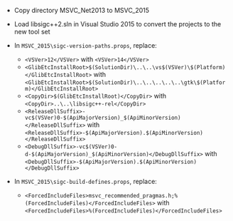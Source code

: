  * Copy directory MSVC_Net2013 to MSVC_2015
 * Load libsigc++2.sln in Visual Studio 2015 to convert the projects to the new tool set

 * In `MSVC_2015\sigc-version-paths.props`, replace:
	* `<VSVer>12</VSVer>` with `<VSVer>14</VSVer>`
	* `<GlibEtcInstallRoot>$(SolutionDir)\..\..\vs$(VSVer)\$(Platform)</GlibEtcInstallRoot>` with `<GlibEtcInstallRoot>$(SolutionDir)\..\..\..\..\..\gtk\$(Platform)</GlibEtcInstallRoot>`
	* `<CopyDir>$(GlibEtcInstallRoot)</CopyDir>` with `<CopyDir>..\..\libsigc++-rel</CopyDir>`
	* `<ReleaseDllSuffix>-vc$(VSVer)0-$(ApiMajorVersion)_$(ApiMinorVersion)</ReleaseDllSuffix>` with `<ReleaseDllSuffix>-$(ApiMajorVersion).$(ApiMinorVersion)</ReleaseDllSuffix>`
	* `<DebugDllSuffix>-vc$(VSVer)0-d-$(ApiMajorVersion)_$(ApiMinorVersion)</DebugDllSuffix>` with `<DebugDllSuffix>-$(ApiMajorVersion).$(ApiMinorVersion)</DebugDllSuffix>`

 * In `MSVC_2015\sigc-build-defines.props`, replace:
	* `<ForcedIncludeFiles>msvc_recommended_pragmas.h;%(ForcedIncludeFiles)</ForcedIncludeFiles>` with `<ForcedIncludeFiles>%(ForcedIncludeFiles)</ForcedIncludeFiles>`
